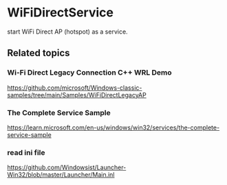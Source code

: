 # WiFiDirectService

start WiFi Direct AP (hotspot) as a service.

## Related topics

### Wi-Fi Direct Legacy Connection C++ WRL Demo

<https://github.com/microsoft/Windows-classic-samples/tree/main/Samples/WiFiDirectLegacyAP>

### The Complete Service Sample

<https://learn.microsoft.com/en-us/windows/win32/services/the-complete-service-sample>

### read ini file

<https://github.com/Windowsist/Launcher-Win32/blob/master/Launcher/Main.inl>

